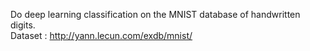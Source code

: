 Do deep learning classification on the MNIST database of handwritten digits.<br>
Dataset : http://yann.lecun.com/exdb/mnist/
